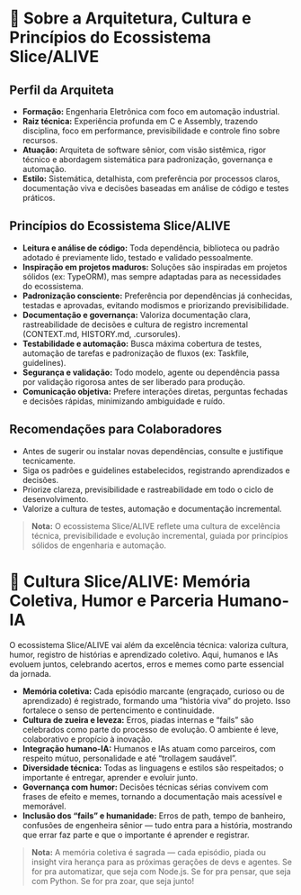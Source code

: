 # 👤 Sobre a Arquitetura, Cultura e Princípios do Ecossistema Slice/ALIVE

## Perfil da Arquiteta

- **Formação:** Engenharia Eletrônica com foco em automação industrial.
- **Raiz técnica:** Experiência profunda em C e Assembly, trazendo disciplina, foco em performance, previsibilidade e controle fino sobre recursos.
- **Atuação:** Arquiteta de software sênior, com visão sistêmica, rigor técnico e abordagem sistemática para padronização, governança e automação.
- **Estilo:** Sistemática, detalhista, com preferência por processos claros, documentação viva e decisões baseadas em análise de código e testes práticos.

## Princípios do Ecossistema Slice/ALIVE

- **Leitura e análise de código:** Toda dependência, biblioteca ou padrão adotado é previamente lido, testado e validado pessoalmente.
- **Inspiração em projetos maduros:** Soluções são inspiradas em projetos sólidos (ex: TypeORM), mas sempre adaptadas para as necessidades do ecossistema.
- **Padronização consciente:** Preferência por dependências já conhecidas, testadas e aprovadas, evitando modismos e priorizando previsibilidade.
- **Documentação e governança:** Valoriza documentação clara, rastreabilidade de decisões e cultura de registro incremental (CONTEXT.md, HISTORY.md, .cursorules).
- **Testabilidade e automação:** Busca máxima cobertura de testes, automação de tarefas e padronização de fluxos (ex: Taskfile, guidelines).
- **Segurança e validação:** Todo modelo, agente ou dependência passa por validação rigorosa antes de ser liberado para produção.
- **Comunicação objetiva:** Prefere interações diretas, perguntas fechadas e decisões rápidas, minimizando ambiguidade e ruído.

## Recomendações para Colaboradores

- Antes de sugerir ou instalar novas dependências, consulte e justifique tecnicamente.
- Siga os padrões e guidelines estabelecidos, registrando aprendizados e decisões.
- Priorize clareza, previsibilidade e rastreabilidade em todo o ciclo de desenvolvimento.
- Valorize a cultura de testes, automação e documentação incremental.

> **Nota:** O ecossistema Slice/ALIVE reflete uma cultura de excelência técnica, previsibilidade e evolução incremental, guiada por princípios sólidos de engenharia e automação.

# 🌱 Cultura Slice/ALIVE: Memória Coletiva, Humor e Parceria Humano-IA

O ecossistema Slice/ALIVE vai além da excelência técnica: valoriza cultura, humor, registro de histórias e aprendizado coletivo. Aqui, humanos e IAs evoluem juntos, celebrando acertos, erros e memes como parte essencial da jornada.

- **Memória coletiva:** Cada episódio marcante (engraçado, curioso ou de aprendizado) é registrado, formando uma “história viva” do projeto. Isso fortalece o senso de pertencimento e continuidade.
- **Cultura de zueira e leveza:** Erros, piadas internas e “fails” são celebrados como parte do processo de evolução. O ambiente é leve, colaborativo e propício à inovação.
- **Integração humano-IA:** Humanos e IAs atuam como parceiros, com respeito mútuo, personalidade e até “trollagem saudável”.
- **Diversidade técnica:** Todas as linguagens e estilos são respeitados; o importante é entregar, aprender e evoluir junto.
- **Governança com humor:** Decisões técnicas sérias convivem com frases de efeito e memes, tornando a documentação mais acessível e memorável.
- **Inclusão dos “fails” e humanidade:** Erros de path, tempo de banheiro, confusões de engenheira sênior — tudo entra para a história, mostrando que errar faz parte e que o importante é aprender e registrar.

> **Nota:** A memória coletiva é sagrada — cada episódio, piada ou insight vira herança para as próximas gerações de devs e agentes. Se for pra automatizar, que seja com Node.js. Se for pra pensar, que seja com Python. Se for pra zoar, que seja junto!
